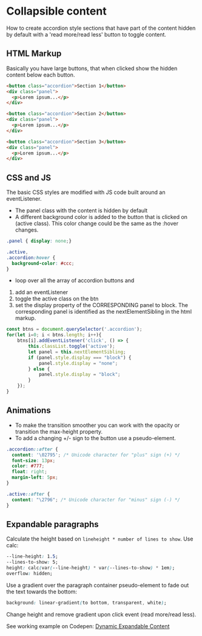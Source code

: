 # Collapsible content
How to create accordion style sections that have part of the content hidden by default with a 'read more/read less' button to toggle content.

## HTML Markup
Basically you have large buttons, that when clicked show the hidden content below each button.
```HTML
<button class="accordion">Section 1</button>
<div class="panel">
  <p>Lorem ipsum...</p>
</div>

<button class="accordion">Section 2</button>
<div class="panel">
  <p>Lorem ipsum...</p>
</div>

<button class="accordion">Section 3</button>
<div class="panel">
  <p>Lorem ipsum...</p>
</div>
```
## CSS and JS
The basic CSS styles are modified with JS code built around an eventListener.
- The panel class with the content is hidden by default
- A different background color is added to the button that is clicked on (active class). This color change could be the same as the :hover changes.
```CSS
.panel { display: none;}

.active, 
.accordion:hover {
  background-color: #ccc;
}
```
- loop over all the array of accordion buttons and 
1. add an eventListener
2. toggle the active class on the btn
3. set the display property of the CORRESPONDING panel to block. The corresponding panel is identified as the nextElementSibling in the html markup.
```Javascript
const btns = document.querySelector('.accordion');
for(let i=0; i < btns.length; i++){
	btns[i].addEventListener('click', () => {
		this.classList.toggle('active');
		let panel = this.nextElementSibling;
		if (panel.style.display === "block") {
			panel.style.display = "none";
		} else {
   			panel.style.display = "block";
		}
	});
}
```
##	Animations
- To make the transition smoother you can work with the opacity or transition the max-height property.
- To add a changing +/- sign to the button use a pseudo-element.
```CSS
.accordion::after {
  content: '\02795'; /* Unicode character for "plus" sign (+) */
  font-size: 13px;
  color: #777;
  float: right;
  margin-left: 5px;
}

.active::after {
  content: "\2796"; /* Unicode character for "minus" sign (-) */
}
```

## Expandable paragraphs
Calculate the height based on `lineheight * number of lines to show`. Use calc:
```css
--line-height: 1.5;
--lines-to-show: 5;
height: calc(var(--line-height) * var(--lines-to-show) * 1em);
overflow: hidden;
```
Use a gradient over the paragraph container pseudo-element to fade out the text towards the bottom:
```css
background: linear-gradient(to bottom, transparent, white);
```
Change height and remove gradient upon click event (read more/read less).

See working example on Codepen: [Dynamic Expandable Content](https://codepen.io/WebDevSimplified/pen/QWwoRGV) 